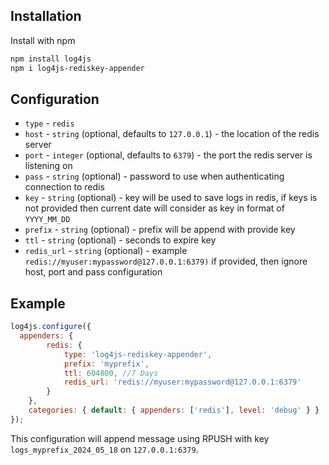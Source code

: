 ## Installation

Install with npm

```bash
npm install log4js
npm i log4js-rediskey-appender
```

## Configuration

* `type` - `redis`
* `host` - `string` (optional, defaults to `127.0.0.1`) - the location of the redis server
* `port` - `integer` (optional, defaults to `6379`) - the port the redis server is listening on
* `pass` - `string` (optional) - password to use when authenticating connection to redis
* `key` - `string` (optional) - key will be used to save logs in redis, if keys is not provided then current date will consider as key in format of `YYYY_MM_DD`
* `prefix` - `string` (optional) - prefix will be append with provide key
* `ttl` - `string` (optional) - seconds to expire key
* `redis_url` - `string` (optional) - example `redis://myuser:mypassword@127.0.0.1:6379)` if provided, then ignore host, port and pass configuration

## Example

```javascript
log4js.configure({
  appenders: {
        redis: {
            type: 'log4js-rediskey-appender',
            prefix: 'myprefix',
            ttl: 604800, //7 Days
            redis_url: 'redis://myuser:mypassword@127.0.0.1:6379'
        }
    },
    categories: { default: { appenders: ['redis'], level: 'debug' } }
});
```

This configuration will append message using RPUSH with key `logs_myprefix_2024_05_18` on `127.0.0.1:6379`.